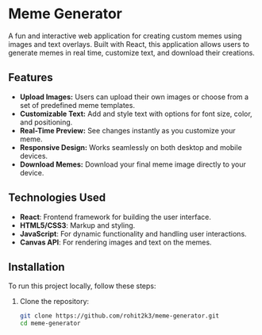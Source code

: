 # Meme Generator

A fun and interactive web application for creating custom memes using images and text overlays. Built with React, this application allows users to generate memes in real time, customize text, and download their creations.

## Features

- **Upload Images:** Users can upload their own images or choose from a set of predefined meme templates.
- **Customizable Text:** Add and style text with options for font size, color, and positioning.
- **Real-Time Preview:** See changes instantly as you customize your meme.
- **Responsive Design:** Works seamlessly on both desktop and mobile devices.
- **Download Memes:** Download your final meme image directly to your device.


## Technologies Used

- **React**: Frontend framework for building the user interface.
- **HTML5/CSS3**: Markup and styling.
- **JavaScript**: For dynamic functionality and handling user interactions.
- **Canvas API**: For rendering images and text on the memes.

## Installation

To run this project locally, follow these steps:

1. Clone the repository:
   ```bash
   git clone https://github.com/rohit2k3/meme-generator.git
   cd meme-generator
